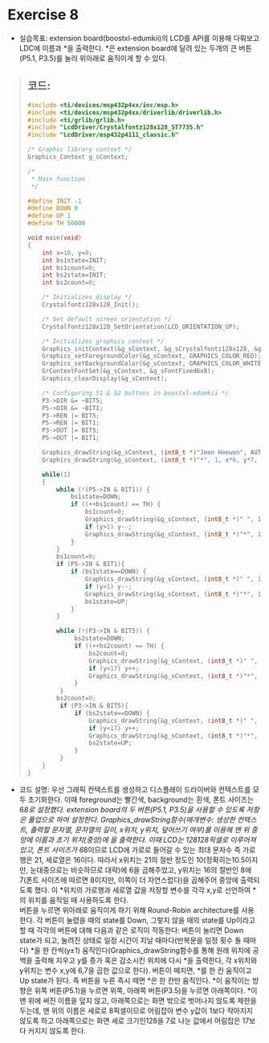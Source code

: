 Exercise 8
===========

+ 실습목표: ﻿extension board(boostxl-edumkii)의 LCD를 API를 이용해 다뤄보고 LDC에 이름과 *을 출력한다. 
*은 extension board에 달려 있는 두개의 큰 버튼(P5.1, P3.5)를 눌러 위아래로 움직이게 할 수 있다.

> 코드:
> ------
> ```c
> #include <ti/devices/msp432p4xx/inc/msp.h>
> #include <ti/devices/msp432p4xx/driverlib/driverlib.h>
> #include <ti/grlib/grlib.h>
> #include "LcdDriver/Crystalfontz128x128_ST7735.h"
> #include "LcdDriver/msp432p4111_classic.h"
> 
> /* Graphic library context */
> Graphics_Context g_sContext;
> 
> /*
>  * Main function
>  */
> 
> #define INIT -1
> #define DOWN 0
> #define UP 1
> #define TH 50000
> 
> void main(void)
> {
>     int x=10, y=8;
>     int bs1state=INIT;
>     int bs1count=0;
>     int bs2state=INIT;
>     int bs2count=0;
> 
>     /* Initializes display */
>     Crystalfontz128x128_Init();
> 
>     /* Set default screen orientation */
>     Crystalfontz128x128_SetOrientation(LCD_ORIENTATION_UP);
> 
>     /* Initializes graphics context */
>     Graphics_initContext(&g_sContext, &g_sCrystalfontz128x128, &g_sCrystalfontz128x128_funcs);
>     Graphics_setForegroundColor(&g_sContext, GRAPHICS_COLOR_RED);
>     Graphics_setBackgroundColor(&g_sContext, GRAPHICS_COLOR_WHITE);
>     GrContextFontSet(&g_sContext, &g_sFontFixed6x8);
>     Graphics_clearDisplay(&g_sContext);
> 
>     /* Configuring S1 & S2 buttons in boostxl-edumkii */
>     P3->DIR &= ~BIT5;
>     P5->DIR &= ~BIT1;
>     P3->REN |= BIT5;
>     P5->REN |= BIT1;
>     P3->OUT |= BIT5;
>     P5->OUT |= BIT1;
> 
>     Graphics_drawString(&g_sContext, (int8_t *)"Jeon Heewon", AUTO_STRING_LENGTH, 32, 0, OPAQUE_TEXT);
>     Graphics_drawString(&g_sContext, (int8_t *)"*", 1, x*6, y*7, OPAQUE_TEXT);
> 
>     while(1)
>     {
>         while (!(P5->IN & BIT1)) {
>             bs1state=DOWN;
>             if ((++bs1count) == TH) {
>                 bs1count=0;
>                 Graphics_drawString(&g_sContext, (int8_t *)" ", 1, x*6, y*7, OPAQUE_TEXT);
>                 if (y>1) y--;
>                 Graphics_drawString(&g_sContext, (int8_t *)"*", 1, x*6, y*7, OPAQUE_TEXT);
>             }
>         }
>         bs1count=0;
>         if (P5->IN & BIT1){
>             if (bs1state==DOWN) {
>                 Graphics_drawString(&g_sContext, (int8_t *)" ", 1, x*6, y*7, OPAQUE_TEXT);
>                 if (y>1) y--;
>                 Graphics_drawString(&g_sContext, (int8_t *)"*", 1, x*6, y*7, OPAQUE_TEXT);
>                 bs1state=UP;
>             }
>         }
> 
>         while (!(P3->IN & BIT5)) {
>              bs2state=DOWN;
>              if ((++bs2count) == TH) {
>                  bs2count=0;
>                  Graphics_drawString(&g_sContext, (int8_t *)" ", 1, x*6, y*7, OPAQUE_TEXT);
>                  if (y<17) y++;
>                  Graphics_drawString(&g_sContext, (int8_t *)"*", 1, x*6, y*7, OPAQUE_TEXT);
>              }
>          }
>         bs2count=0;
>          if (P3->IN & BIT5){
>              if (bs2state==DOWN) {
>                  Graphics_drawString(&g_sContext, (int8_t *)" ", 1, x*6, y*7, OPAQUE_TEXT);
>                  if (y<17) y++;
>                  Graphics_drawString(&g_sContext, (int8_t *)"*", 1, x*6, y*7, OPAQUE_TEXT);
>                  bs2state=UP;
>              }
>          }
>     }
> }
> ```
+ 코드 설명: ﻿우선 그래픽 컨텍스트를 생성하고 디스플레이 드라이버와 컨텍스트를 모두 초기화한다. 이때 foreground는 빨간색, background는 흰색, 폰트 사이즈는 6*8로 설정했다. extension board의 두 버튼(P5.1, P3.5)을 사용할 수 있도록 저항은 풀업으로 하여 설정한다. Graphics_drawString함수(매개변수: 생성한 컨텍스트, 출력할 문자열, 문자열의 길이, x위치, y위치, 덮어쓰기 여부)를 이용해 맨 위 중앙에 이름과 초기 위치(중앙)에 *을 출력한다. 이때 LCD는 128*128픽셀로 이루어져 있고, 폰트 사이즈가 6*8이므로 LCD에 가로로 들어갈 수 있는 최대 문자수 즉 가로행은 21, 세로열은 16이다. 따라서 x위치는 21의 절반 정도인 10(정확히는10.5이지만, 눈대중으로는 비슷하므로 대략)에 6을 곱해주었고, y위치는 16의 절반인 8에 7(폰트 사이즈에 따르면 8이지만, 이쪽이 더 자연스럽다)을 곱해주어 중앙에 출력되도록 했다. 이 *위치의 가로행과 세로열 값을 저장할 변수를 각각 x,y로 선언하여 *의 위치를 움직일 때 사용하도록 한다.   
버튼을 누르면 위아래로 움직이게 하기 위해 Round-Robin architecture를 사용한다. 각 버튼이 눌렸을 때의 state를 Down, 그렇지 않을 때의 state를 Up이라고 할 때 각각의 버튼에 대해 다음과 같은 로직이 작동한다: 버튼이 눌리면 Down state가 되고, 눌려진 상태로 일정 시간이 지날 때마다(반복문을 일정 횟수 돌 때마다) *을 한 칸씩(y±1) 움직인다(Graphics_drawString함수를 통해 원래 위치에 공백을 출력해 지우고 y를 증가 혹은 감소시킨 위치에 다시 *을 출력한다, 각 x위치와 y위치는 변수 x,y에 6,7을 곱한 값으로 한다). 버튼이 떼지면, *를 한 칸 움직이고 Up state가 된다. 즉 버튼을 누른 즉시 떼면 *은 한 칸만 움직인다. *이 움직이는 방향은 위쪽 버튼(P5.1)을 누르면 위쪽, 아래쪽 버튼(P3.5)을 누르면 아래쪽이다. *이 맨 위에 써진 이름을 덮지 않고, 아래쪽으로는 화면 밖으로 벗어나지 않도록 제한을 두는데, 맨 위의 이름은 세로로 8픽셀이므로 어림잡아 변수 y값이 1보다 작아지지 않도록 하고 아래쪽으로는 화면 세로 크기인128을 7로 나눈 값에서 어림잡은 17보다 커지지 않도록 한다.

